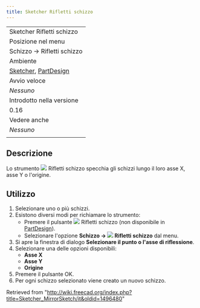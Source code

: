 ```yaml
---
title: Sketcher Rifletti schizzo
---
```

|  |
| --- |
| Sketcher Rifletti schizzo |
| Posizione nel menu |
| Schizzo → Rifletti schizzo |
| Ambiente |
| [Sketcher](/Sketcher_Workbench/it "Sketcher Workbench/it"), [PartDesign](/PartDesign_Workbench/it "PartDesign Workbench/it") |
| Avvio veloce |
| *Nessuno* |
| Introdotto nella versione |
| 0.16 |
| Vedere anche |
| *Nessuno* |
|  |

## Descrizione

Lo strumento ![](/images/Sketcher_MirrorSketch.svg) Rifletti schizzo specchia gli schizzi lungo il loro asse X, asse Y o l'origine.

## Utilizzo

1. Selezionare uno o più schizzi.
2. Esistono diversi modi per richiamare lo strumento:
   * Premere il pulsante ![](/images/Sketcher_MirrorSketch.svg) Rifletti schizzo (non disponibile in [PartDesign](/PartDesign_Workbench/it "PartDesign Workbench/it")).
   * Selezionare l'opzione **Schizzo → ![](/images/Sketcher_MirrorSketch.svg) Rifletti schizzo** dal menu.
3. Si apre la finestra di dialogo **Selezionare il punto o l'asse di riflessione**.
4. Selezionare una delle opzioni disponibili:
   * **Asse X**
   * **Asse Y**
   * **Origine**
5. Premere il pulsante OK.
6. Per ogni schizzo selezionato viene creato un nuovo schizzo.

Retrieved from "<http://wiki.freecad.org/index.php?title=Sketcher_MirrorSketch/it&oldid=1496480>"